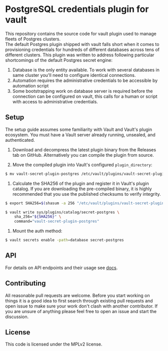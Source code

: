 # PostgreSQL credentials plugin for vault

This repository contains the source code for vault plugin used to manage
fleets of Postgres clusters.  
The default Postgres plugin shipped with vault falls short when it comes
to provisioning credentials
for hundreds of different databases across tens of different clusters.
This plugin was written to address
following particular shortcomings of the default Postgres secret engine:

 1. Database is the only entity available. To work with several databases
    in same cluster you'll need to configure identical connections.
 1. Automation requires the administrative credentials to be accessible by 
    automation script
 1. Some bootstrapping work on database server is required before the
    connection can be configured on vault, this calls for a human or script
    with access to administrative credentials.
    
## Setup

The setup guide assumes some familiarity with Vault and Vault's plugin
ecosystem. You must have a Vault server already running, unsealed, and
authenticated.

1. Download and decompress the latest plugin binary from the Releases tab on
GitHub. Alternatively you can compile the plugin from source.

1. Move the compiled plugin into Vault's configured `plugin_directory`:

  ```sh
  $ mv vault-secret-plugin-postgres /etc/vault/plugins/vault-secret-plugin-postgres
  ```

1. Calculate the SHA256 of the plugin and register it in Vault's plugin catalog.
If you are downloading the pre-compiled binary, it is highly recommended that
you use the published checksums to verify integrity.

  ```sh
  $ export SHA256=$(shasum -a 256 "/etc/vault/plugins/vault-secret-plugin-postgres" | cut -d' ' -f1)

  $ vault write sys/plugins/catalog/secret-postgres \
      sha_256="${SHA256}" \
      command="vault-secret-plugin-postgres"
  ```

1. Mount the auth method:

  ```sh
  $ vault secrets enable -path=database secret-postgres
  ```
  
## API

For details on API endpoints and their usage see [docs](./docs).

## Contributing

All reasonable pull requests are welcome. Before you start working on things it is
a good idea to first search through existing pull requests and open issue to
make sure your work don't clash with another contributor. If you are unsure of
anything please feel free to open an issue and start the discussion.

## License

This code is licensed under the MPLv2 license.

